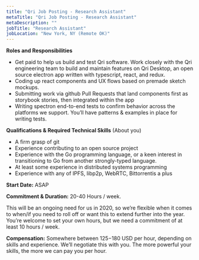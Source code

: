 ```yaml
---
title: "Qri Job Posting - Research Assistant"
metaTitle: "Qri Job Posting - Research Assistant"
metaDescription: ""
jobTitle: "Research Assistant"
jobLocation: "New York, NY (Remote OK)"
---
```



**Roles and Responsibilities**

- Get paid to help us build and test Qri software. Work closely with the Qri engineering team to build and maintain features on Qri Desktop, an open source electron app written with typescript, react, and redux.
- Coding up react components and UX flows based on premade sketch mockups.
- Submitting work via github Pull Requests that land components first as storybook stories, then integrated within the app
- Writing spectron end-to-end tests to confirm behavior across the platforms we support. You’ll have patterns & examples in place for writing tests.

**Qualifications & Required Technical Skills** (About you)

- A firm grasp of git
- Experience contributing to an open source project
- Experience with the Go programming language, or a keen interest in transitioning to Go from another strongly-typed language.
- At least some experience in distributed systems programming
- Experience with any of IPFS, libp2p, WebRTC, Bittorrentis a plus

**Start Date:** ASAP

**Commitment & Duration:** 20-40 Hours / week.

This will be an ongoing need for us in 2020, so we’re flexible when it comes to when/if you need to roll off or want this to extend further into the year. You’re welcome to set your own hours, but we need a commitment of at least 10 hours / week.

**Compensation:** Somewhere between $125-$180 USD per hour, depending on skills and experience. We’ll negotiate this with you. The more powerful your skills, the more we can pay you per hour.
